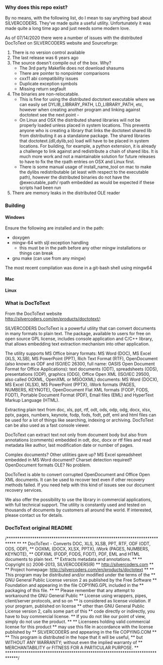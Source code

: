 ### Why does this repo exist?
By no means, with the following list, do I mean to say anything bad about SILVERCODERS. They've made quite a useful utility. Unfortunately it was made quite a long time ago and just needs some modern love.

As of 07/14/2020 there were a number of issues with the distributed DocToText on SILVERCODERS website and Sourceforge:

1. There is no version control available
2. The last release was 6 years ago
3. The source doesn't compile out of the box. Why?
    - The 3rd party Makefile does not download shasums
    - There are pointer to nonpointer comparisons
    - cxx11 abi compatibility issues
    - Duplicate exception symbols
    - Missing return segfault
4. The binaries are non-relocatable. 
    - This is fine for using the distributed doctotext executable where we can easily set DYLIB_LIBRARY_PATH, LD_LIBRARY_PATH, etc, however when creating another program and linking against doctotext see the next point -
    - On Linux and OSX the distributed shared libraries will not be properly loaded unless placed in system locations. This prevents anyone who is creating a library that links the doctotext shared lib from distributing it as a standalone package. The shared libraries that doctotext.{dll,dylib,so} load will have to be placed in system locations. For building, for example, a python extension, it is already a challenge to link against and redistribute a chain of shared libs. It is much more work and not a maintainable solution for future releases to have to fix the the rpath entries on OSX and Linux first.
    - There is some manual usage of install_name_tool on mac to make the dylibs redistributable (at least with respect to the executable path), however the distributed binaries do not have the @executable_path/ rpath embedded as would be expected if these scripts had been run
5. There are memory leaks in the distributed OLE reader

### Building
#### Windows
Ensure the following are installed and in the path:
- doxygen
- mingw-64 with sljl exception handling
    - this must be in the path before any other mingw installations or things can break
- gnu make (can use from any mingw)

The most recent compilation was done in a git-bash shell using mingw64

#### Mac


#### Linux


### What is DocToText
From the DocToText website http://silvercoders.com/en/products/doctotext/:

SILVERCODERS DocToText is a powerful utility that can convert documents in many formats to plain text. The package, available to users for free on open source GPL license, includes console application and C/C++ library, that allows embedding text extraction mechanism into other application.

The utility supports MS Office binary formats: MS Word (DOC), MS Excel (XLS, XLSB), MS PowerPoint (PPT), Rich Text Format (RTF), OpenDocument (also known as ODF and ISO/IEC 26300, full name: OASIS Open Document Format for Office Applications): text documents (ODT), spreadsheets (ODS), presentations (ODP), graphics (ODG), Office Open XML (ISO/IEC 29500, also called OOXML, OpenXML or MSOOXML) documents: MS Word (DOCX), MS Excel (XLSX), MS PowerPoint (PPTX), iWork formats (PAGES, NUMBERS, KEYNOTE), OpenDocument Flat XML formats (FODP, FODS, FODT), Portable Document Format (PDF), Email files (EML) and HyperText Markup Language (HTML).

Extracting plain text from doc, xls, ppt, rtf, odt, ods, odp, odg, docx, xlsx, pptx, pages, numbers, keynote, fodp, fods, fodt, pdf, eml and html files can be used for a lot of things like searching, indexing or archiving. DocToText can be also used as a fast console viewer.

DocToText can extract text not only from document body but also from annotations (comments) embedded in odt, doc, docx or rtf files and read metadata like author, last modification date or number of pages.

Complex documents? Other utilities gave up? MS Excel spreadsheet embedded in MS Word document? Charset detection required? OpenDocument formats OLE? No problem.

DocToText is able to convert corrupted OpenDocument and Office Open XML documents. It can be used to recover text even if other recovery methods failed. If you need help with this kind of issues see our document recovery services.

We also offer the possibility to use the library in commercial applications, with full technical support. The utility is constantly used and tested on thousands of documents by customers all around the world. If interested, please contact us for details.

### DocToText original README
/****************************************************************************
**
** DocToText - Converts DOC, XLS, XLSB, PPT, RTF, ODF (ODT, ODS, ODP),
**             OOXML (DOCX, XLSX, PPTX), iWork (PAGES, NUMBERS, KEYNOTE),
**             ODFXML (FODP, FODS, FODT), PDF, EML and HTML documents to plain text.
**             Extracts metadata and annotations. 
**
** Copyright (c) 2006-2013, SILVERCODERS(R)
** http://silvercoders.com
**
** Project homepage: http://silvercoders.com/en/products/doctotext
**
** This program may be distributed and/or modified under the terms of the
** GNU General Public License version 2 as published by the Free Software
** Foundation and appearing in the file COPYING.GPL included in the
** packaging of this file.
**
** Please remember that any attempt to workaround the GNU General Public
** License using wrappers, pipes, client/server protocols, and so on
** is considered as license violation. If your program, published on license
** other than GNU General Public License version 2, calls some part of this
** code directly or indirectly, you have to buy commercial license.
** If you do not like our point of view, simply do not use the product.
**
** Licensees holding valid commercial license for this product
** may use this file in accordance with the license published by
** SILVERCODERS and appearing in the file COPYING.COM
**
** This program is distributed in the hope that it will be useful,
** but WITHOUT ANY WARRANTY; without even the implied warranty of
** MERCHANTABILITY or FITNESS FOR A PARTICULAR PURPOSE.
**
*****************************************************************************/
